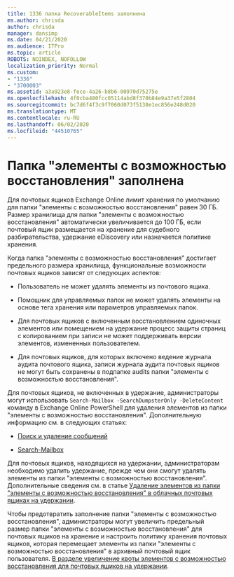 ```yaml
---
title: 1336 папка RecoverableItems заполнена
ms.author: chrisda
author: chrisda
manager: dansimp
ms.date: 04/21/2020
ms.audience: ITPro
ms.topic: article
ROBOTS: NOINDEX, NOFOLLOW
localization_priority: Normal
ms.custom:
- "1336"
- "3700003"
ms.assetid: a3a923e8-fece-4a26-b8b6-00970d75275e
ms.openlocfilehash: 4f0cba480fcc05114abd8f370b84e9a37e5f2804
ms.sourcegitcommit: bc7d6f4f3c9f7060d073f5130e1ec856e248d020
ms.translationtype: MT
ms.contentlocale: ru-RU
ms.lasthandoff: 06/02/2020
ms.locfileid: "44510765"
---
```

# <a name="the-recoverable-items-folder-is-full"></a>Папка "элементы с возможностью восстановления" заполнена

Для почтовых ящиков Exchange Online лимит хранения по умолчанию для папки "элементы с возможностью восстановления" равен 30 ГБ. Размер хранилища для папки "элементы с возможностью восстановления" автоматически увеличивается до 100 ГБ, если почтовый ящик размещается на хранение для судебного разбирательства, удержание eDiscovery или назначается политике хранения.

Когда папка "элементы с возможностью восстановления" достигает предельного размера хранилища, функциональные возможности почтовых ящиков зависят от следующих аспектов:

- Пользователь не может удалять элементы из почтового ящика.

- Помощник для управляемых папок не может удалять элементы на основе тега хранения или параметров управляемых папок.

- Для почтовых ящиков с включенным восстановлением одиночных элементов или помещением на удержание процесс защиты страниц с копированием при записи не может поддерживать версии элементов, измененных пользователем.

- Для почтовых ящиков, для которых включено ведение журнала аудита почтового ящика, записи журнала аудита почтовых ящиков не могут быть сохранены в подпапке audits папки "элементы с возможностью восстановления".

Для почтовых ящиков, не включенных в удержание, администраторы могут использовать `Search-Mailbox -SearchDumpsterOnly -DeleteContent` команду в Exchange Online PowerShell для удаления элементов из папки "элементы с возможностью восстановления". Дополнительную информацию см. в следующих статьях:

- [Поиск и удаление сообщений](https://docs.microsoft.com/microsoft-365/compliance/search-for-and-delete-messagesadmin-help)

- [Search-Mailbox](https://docs.microsoft.com/powershell/module/exchange/mailboxes/Search-Mailbox)

Для почтовых ящиков, находящихся на удержании, администраторам необходимо удалить удержание, прежде чем они смогут удалять элементы из папки "элементы с возможностью восстановления". Дополнительные сведения см. в статье [Удаление элементов из папки "элементы с возможностью восстановления" в облачных почтовых ящиках на удержании](https://docs.microsoft.com/microsoft-365/compliance/delete-items-in-the-recoverable-items-folder-of-mailboxes-on-hold).

Чтобы предотвратить заполнение папки "элементы с возможностью восстановления", администраторы могут увеличить предельный размер папки "элементы с возможностью восстановления" для почтовых ящиков на хранение и настроить политику хранения почтовых ящиков, которая перемещает элементы из папки "элементы с возможностью восстановления" в архивный почтовый ящик пользователя. [В разделе увеличение квоты элементов с возможностью восстановления для почтовых ящиков на удержании](https://docs.microsoft.com/microsoft-365/compliance/increase-the-recoverable-quota-for-mailboxes-on-hold).
